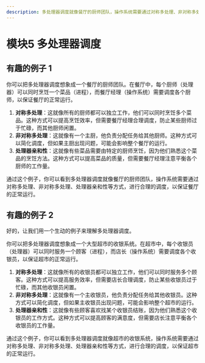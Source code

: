 ```yaml
---
description: 多处理器调度就像餐厅的厨师团队，操作系统需要通过对称多处理、非对称多处理、处理器亲和性等方式，进行合理的调度，以保证餐厅的正常运行。
---
```


# 模块5 多处理器调度

## 有趣的例子 1

你可以把多处理器调度想象成一个餐厅的厨师团队。在餐厅中，每个厨师（处理器）可以同时烹饪一个菜品（进程），而餐厅经理（操作系统）需要调度各个厨师，以保证餐厅的正常运行。

1. **对称多处理**：这就像所有的厨师都可以独立工作，他们可以同时烹饪多个菜品。这种方式可以提高烹饪效率，但需要餐厅经理合理调度，防止某些厨师过于忙碌，而其他厨师闲置。
2. **非对称多处理**：这就像有一个主厨，他负责分配任务给其他厨师。这种方式可以简化调度，但如果主厨出现问题，可能会影响整个餐厅的运行。
3. **处理器亲和性**：这就像有些菜品需要由特定的厨师烹饪，因为他们熟悉这个菜品的烹饪方法。这种方式可以提高菜品的质量，但需要餐厅经理注意平衡各个厨师的工作量。

通过这个例子，你可以看到多处理器调度就像餐厅的厨师团队，操作系统需要通过对称多处理、非对称多处理、处理器亲和性等方式，进行合理的调度，以保证餐厅的正常运行。



## 有趣的例子 2

好的，让我们用一个生动的例子来理解多处理器调度。

你可以把多处理器调度想象成一个大型超市的收银系统。在超市中，每个收银员（处理器）可以同时服务一个顾客（进程），而店长（操作系统）需要调度各个收银员，以保证超市的正常运行。

1. **对称多处理**：这就像所有的收银员都可以独立工作，他们可以同时服务多个顾客。这种方式可以提高服务效率，但需要店长合理调度，防止某些收银员过于忙碌，而其他收银员闲置。
2. **非对称多处理**：这就像有一个主收银员，他负责分配任务给其他收银员。这种方式可以简化调度，但如果主收银员出现问题，可能会影响整个超市的运行。
3. **处理器亲和性**：这就像有些顾客喜欢找某个收银员结账，因为他们熟悉这个收银员的工作方式。这种方式可以提高顾客的满意度，但需要店长注意平衡各个收银员的工作量。

通过这个例子，你可以看到多处理器调度就像超市的收银系统，操作系统需要通过对称多处理、非对称多处理、处理器亲和性等方式，进行合理的调度，以保证超市的正常运行。



